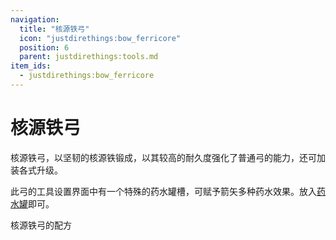 ```yaml
---
navigation:
  title: "核源铁弓"
  icon: "justdirethings:bow_ferricore"
  position: 6
  parent: justdirethings:tools.md
item_ids:
  - justdirethings:bow_ferricore
---
```


# 核源铁弓

核源铁弓，以坚韧的核源铁锻成，以其较高的耐久度强化了普通弓的能力，还可加装各式升级。

此弓的工具设置界面中有一个特殊的药水罐槽，可赋予箭矢多种药水效果。放入[药水罐](./item_potion_canister.md)即可。

核源铁弓的配方

<Recipe id="justdirethings:bow_ferricore" />


